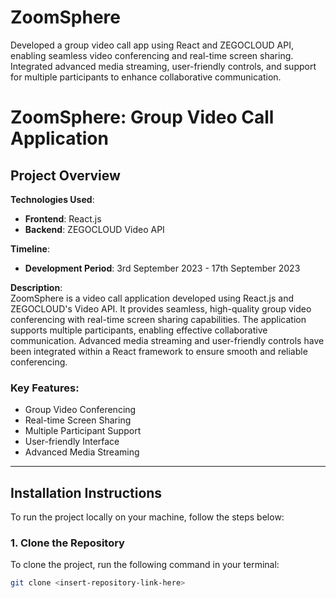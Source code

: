 # ZoomSphere
Developed a group video call app using React and ZEGOCLOUD API, enabling seamless video conferencing and real-time screen sharing. Integrated advanced media streaming, user-friendly controls, and support for multiple participants to enhance collaborative communication.

# ZoomSphere: Group Video Call Application

## Project Overview

**Technologies Used**:  
- **Frontend**: React.js  
- **Backend**: ZEGOCLOUD Video API

**Timeline**:  
- **Development Period**: 3rd September 2023 - 17th September 2023

**Description**:  
ZoomSphere is a video call application developed using React.js and ZEGOCLOUD's Video API. It provides seamless, high-quality group video conferencing with real-time screen sharing capabilities. The application supports multiple participants, enabling effective collaborative communication. Advanced media streaming and user-friendly controls have been integrated within a React framework to ensure smooth and reliable conferencing.

### Key Features:
- Group Video Conferencing  
- Real-time Screen Sharing  
- Multiple Participant Support  
- User-friendly Interface  
- Advanced Media Streaming  

---

## Installation Instructions

To run the project locally on your machine, follow the steps below:

### 1. Clone the Repository

To clone the project, run the following command in your terminal:

```bash
git clone <insert-repository-link-here>



